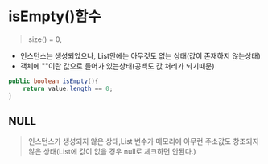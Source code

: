 # isEmpty()함수
>size() = 0,
- 인스턴스는 생성되었으나, List안에는 아무것도 없는 상태(값이 존재하지 않는상태)
- 객체에 ""이란 값으로 들어가 있는상태(공백도 값 처리가 되기때문)
```java
public boolean isEmpty(){
    return value.length == 0;
}
```
## NULL
>인스턴스가 생성되지 않은 상태,List 변수가 메모리에 아무런 주소값도 창조되지 않은 상태(List에 값이 없을 경우 null로 체크하면 안된다.)
